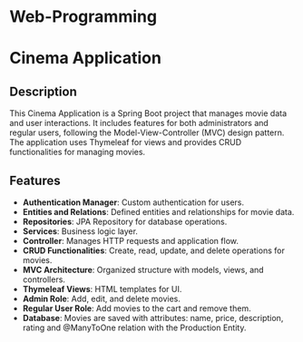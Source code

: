 # Web-Programming
# Cinema Application

## Description
This Cinema Application is a Spring Boot project that manages movie data and user interactions. It includes features for both administrators and regular users, following the Model-View-Controller (MVC) design pattern. The application uses Thymeleaf for views and provides CRUD functionalities for managing movies.

## Features
- **Authentication Manager**: Custom authentication for users.
- **Entities and Relations**: Defined entities and relationships for movie data.
- **Repositories**: JPA Repository for database operations.
- **Services**: Business logic layer.
- **Controller**: Manages HTTP requests and application flow.
- **CRUD Functionalities**: Create, read, update, and delete operations for movies.
- **MVC Architecture**: Organized structure with models, views, and controllers.
- **Thymeleaf Views**: HTML templates for UI.
- **Admin Role**: Add, edit, and delete movies.
- **Regular User Role**: Add movies to the cart and remove them.
- **Database**: Movies are saved with attributes: name, price, description, rating and @ManyToOne relation with the Production Entity.
